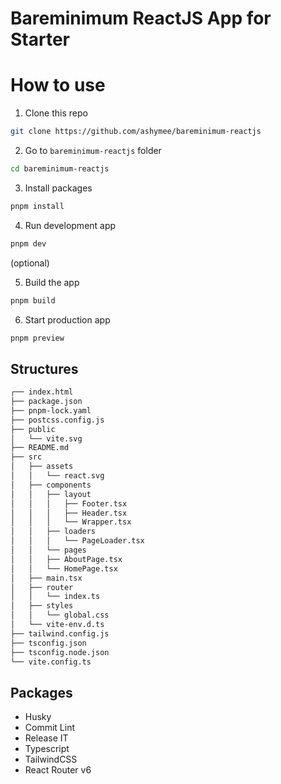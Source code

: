 # Bareminimum ReactJS App for Starter

# How to use

1. Clone this repo

```sh
git clone https://github.com/ashymee/bareminimum-reactjs
```

2. Go to `bareminimum-reactjs` folder

```sh
cd bareminimum-reactjs
```

3. Install packages

```sh
pnpm install
```

4. Run development app

```sh
pnpm dev
```

(optional)

5. Build the app

```sh
pnpm build
```

6. Start production app

```sh
pnpm preview
```

## Structures

```sh
┌── index.html
├── package.json
├── pnpm-lock.yaml
├── postcss.config.js
├── public
│   └── vite.svg
├── README.md
├── src
│   ├── assets
│   │   └── react.svg
│   ├── components
│   │   ├── layout
│   │   │   ├── Footer.tsx
│   │   │   ├── Header.tsx
│   │   │   └── Wrapper.tsx
│   │   ├── loaders
│   │   │   └── PageLoader.tsx
│   │   └── pages
│   │   ├── AboutPage.tsx
│   │   └── HomePage.tsx
│   ├── main.tsx
│   ├── router
│   │   └── index.ts
│   ├── styles
│   │   └── global.css
│   └── vite-env.d.ts
├── tailwind.config.js
├── tsconfig.json
├── tsconfig.node.json
└── vite.config.ts
```

## Packages

- Husky
- Commit Lint
- Release IT
- Typescript
- TailwindCSS
- React Router v6
